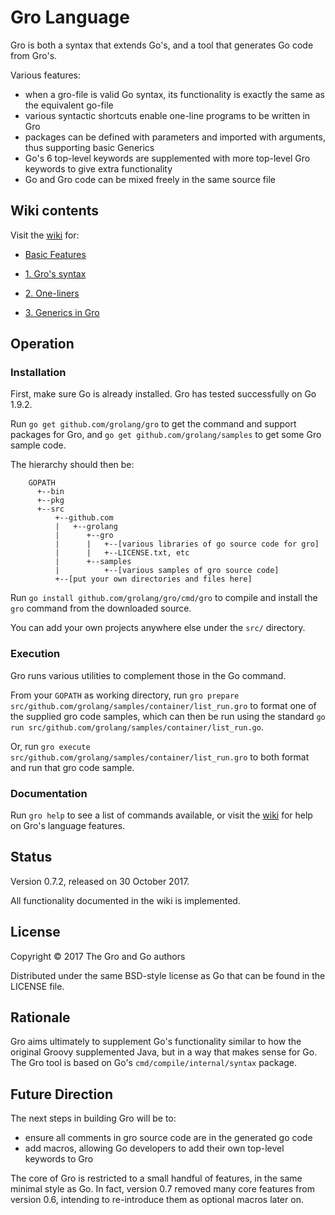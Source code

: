 # Gro Language

Gro is both a syntax that extends Go's, and a tool that generates Go code from Gro's.

Various features:

* when a gro-file is valid Go syntax, its functionality is exactly the same as the equivalent go-file
* various syntactic shortcuts enable one-line programs to be written in Gro
* packages can be defined with parameters and imported with arguments, thus supporting basic Generics
* Go's 6 top-level keywords are supplemented with more top-level Gro keywords to give extra functionality
* Go and Gro code can be mixed freely in the same source file


## Wiki contents

Visit the [wiki](https://github.com/grolang/gro/wiki/Home) for:

* [Basic Features](https://github.com/grolang/gro/wiki/Features)

* [1. Gro's syntax](https://github.com/grolang/gro/wiki/Syntax)

* [2. One-liners](https://github.com/grolang/gro/wiki/Oneliners)

* [3. Generics in Gro](https://github.com/grolang/gro/wiki/Generics)


## Operation

### Installation

First, make sure Go is already installed. Gro has tested successfully on Go 1.9.2.

Run `go get github.com/grolang/gro` to get the command and support packages for Gro, and `go get github.com/grolang/samples` to get some Gro sample code.

The hierarchy should then be:

```
    GOPATH
      +--bin
      +--pkg
      +--src
          +--github.com
          |   +--grolang
          |      +--gro
          |      |   +--[various libraries of go source code for gro]
          |      |   +--LICENSE.txt, etc
          |      +--samples
          |          +--[various samples of gro source code]
          +--[put your own directories and files here]
```

Run `go install github.com/grolang/gro/cmd/gro` to compile and install the `gro` command from the downloaded source.

You can add your own projects anywhere else under the `src/` directory.


### Execution

Gro runs various utilities to complement those in the Go command.

From your `GOPATH` as working directory, run `gro prepare src/github.com/grolang/samples/container/list_run.gro` to format one of the supplied gro code samples, which can then be run using the standard `go run src/github.com/grolang/samples/container/list_run.go`.

Or, run `gro execute src/github.com/grolang/samples/container/list_run.gro` to both format and run that gro code sample.


### Documentation

Run `gro help` to see a list of commands available, or visit the [wiki](https://github.com/grolang/gro/wiki/Home) for help on Gro's language features.


## Status

Version 0.7.2, released on 30 October 2017.

All functionality documented in the wiki is implemented.


## License

Copyright © 2017 The Gro and Go authors

Distributed under the same BSD-style license as Go that can be found in the LICENSE file.


## Rationale

Gro aims ultimately to supplement Go's functionality similar to how the original Groovy supplemented Java, but in a way that makes sense for Go. The Gro tool is based on Go's `cmd/compile/internal/syntax` package.


## Future Direction

The next steps in building Gro will be to:

* ensure all comments in gro source code are in the generated go code
* add macros, allowing Go developers to add their own top-level keywords to Gro

The core of Gro is restricted to a small handful of features, in the same minimal style as Go. In fact, version 0.7 removed many core features from version 0.6, intending to re-introduce them as optional macros later on.

